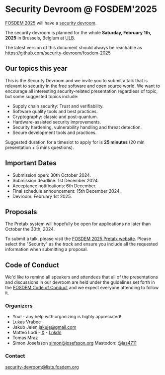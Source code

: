 # Security Devroom @ FOSDEM'2025

[FOSDEM 2025](https://fosdem.org/2025/) will have a [security
devroom](https://fosdem.org/2025/schedule/track/security/).

The security devroom is planned for the whole **Saturday, February
1th, 2025** in Brussels, Belgium at [ULB](http://www.ulb.ac.be/).

The latest version of this document should always be reachable as
https://github.com/security-devroom/fosdem-2025

## Our topics this year

This is the Security Devroom and we invite you to submit a talk that
is relevant to security in the free software and open source world.
We want to encourage all interesting security-related presentation
regardless of topic, but some suggested topics include:

- Supply chain security: Trust and verifiability.
- Software quality tools and best practices.
- Cryptography: classic and post-quantum.
- Hardware-assisted security improvements.
- Security hardening, vulnerability handling and threat detection.
- Secure development tools and practices.

Suggested duration for a timeslot to apply for is **25 minutes**
(20 min presentation + 5 mins questions).

## Important Dates

- Submission open: 30th October 2024.
- Submission deadline: 1st December 2024.
- Acceptance notifications: 6th December.
- Final schedule announcement: 15th December 2024.
- Devroom: February 1st 2025.

## Proposals

The Pretalx system will hopefully be open for applications no later
than October the 30th, 2024.

To submit a talk, please visit the [FOSDEM 2025 Pretalx
website](https://pretalx.fosdem.org/fosdem-2025/cfp).  Please select
the "Security" as the *track* and ensure you include all the requested
information when submitting a proposal.

## Code of Conduct

We'd like to remind all speakers and attendees that all of the
presentations and discussions in our devroom are held under the
guidelines set forth in the [FOSDEM Code of
Conduct](https://fosdem.org/2025/practical/conduct/) and we expect
everyone attending to follow it.

### Organizers

  * You! - any help with organizing is highly appreciated!
  * Lukas Vrabec
  * Jakub Jelen <jakuje@gmail.com>
  * Matteo Lodi - [X](https://x.com/matte_lodi) - [Lnkdn](https://www.linkedin.com/in/matteo-lodi-90/)
  * Tomas Mraz
  * Simon Josefsson <simon@josefsson.org> Mastodon: [@jas4711](https://infosec.exchange/web/@jas4711)

### Contact

[security-devroom@lists.fosdem.org](https://lists.fosdem.org/listinfo/security-devroom)
